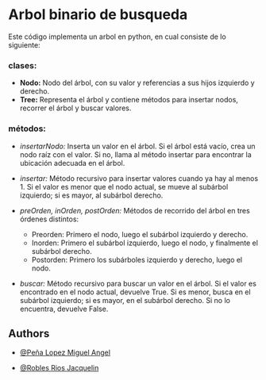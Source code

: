 # Arbol binario de busqueda

Este código implementa un arbol en python, en cual consiste de lo siguiente:

### clases:

- **Nodo:** Nodo del árbol, con su valor y referencias a sus hijos izquierdo y derecho.
- **Tree:** Representa el árbol y contiene métodos para insertar nodos, recorrer el árbol y buscar valores.

### métodos:

- _insertarNodo:_ Inserta un valor en el árbol. Si el árbol está vacío, crea un nodo raíz con el valor. Si no, llama al método insertar para encontrar la ubicación adecuada en el árbol.

- _insertar:_ Método recursivo para insertar valores cuando ya hay al menos 1. Si el valor es menor que el nodo actual, se mueve al subárbol izquierdo; si es mayor, al subárbol derecho.

- _preOrden, inOrden, postOrden:_ Métodos de recorrido del árbol en tres órdenes distintos:

  - Preorden: Primero el nodo, luego el subárbol izquierdo y derecho.
  - Inorden: Primero el subárbol izquierdo, luego el nodo, y finalmente el subárbol derecho.
  - Postorden: Primero los subárboles izquierdo y derecho, luego el nodo.

- _buscar:_ Método recursivo para buscar un valor en el árbol. Si el valor es encontrado en el nodo actual, devuelve True. Si es menor, busca en el subárbol izquierdo; si es mayor, en el subárbol derecho. Si no lo encuentra, devuelve False.

## Authors

- [@Peña Lopez Miguel Angel](https://github.com/KingSplatt)

- [@Robles Rios Jacquelin](https://github.com/jacq1813)
